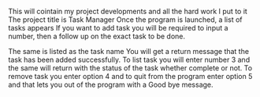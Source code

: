 This will cointain my project developments and all the hard work I put to it
The project title is Task Manager
Once the program is launched, a list of tasks appears 
If you want to add task you will be required to input a number, then a follow up on the exact task to be done.

The same is listed as the task name
You will get a return message that the task has been added successfully.
To list task you will enter number 3 and the same will return with the status of the task whether complete or not.
To remove task you enter option 4
and to quit from the program enter option 5 and that lets you out of the program with a Good bye message.
